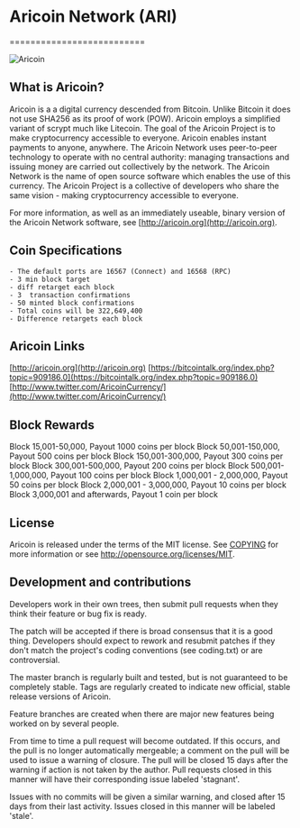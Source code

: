 # Aricoin Network (ARI)
==========================

![Aricoin](http://aricoin.org/assets/aricoin-logo.svg)


## What is Aricoin?
Aricoin is a a digital currency descended from Bitcoin. Unlike Bitcoin it does not use SHA256 as its proof of work (POW). Aricoin employs a simplified variant of scrypt much like Litecoin. The goal of the Aricoin Project is to make cryptocurrency accessible to everyone. Aricoin enables instant payments to
anyone, anywhere. The Aricoin Network uses peer-to-peer technology to operate
with no central authority: managing transactions and issuing money are carried
out collectively by the network. The Aricoin Network is the name of open source
software which enables the use of this currency. The Aricoin Project is a collective of developers who share the same vision - making cryptocurrency accessible to everyone. 

For more information, as well as an immediately useable, binary version of
the Aricoin Network software, see [http://aricoin.org](http://aricoin.org).



## Coin Specifications
    - The default ports are 16567 (Connect) and 16568 (RPC)
	- 3 min block target
	- diff retarget each block
	- 3  transaction confirmations
	- 50 minted block confirmations
	- Total coins will be 322,649,400
	- Difference retargets each block



## Aricoin Links
[http://aricoin.org](http://aricoin.org)
[https://bitcointalk.org/index.php?topic=909186.0](https://bitcointalk.org/index.php?topic=909186.0)
[http://www.twitter.com/AricoinCurrency/](http://www.twitter.com/AricoinCurrency/)



## Block Rewards
Block 15,001-50,000, Payout 1000 coins per block
Block 50,001-150,000, Payout 500 coins per block
Block 150,001-300,000, Payout 300 coins per block
Block 300,001-500,000, Payout 200 coins per block
Block 500,001-1,000,000, Payout 100 coins per block
Block 1,000,001 - 2,000,000, Payout 50 coins per block
Block 2,000,001 - 3,000,000, Payout 10 coins per block
Block 3,000,001 and afterwards, Payout 1 coin per block



## License
Aricoin is released under the terms of the MIT license. See [COPYING](COPYING)
for more information or see http://opensource.org/licenses/MIT.



## Development and contributions
Developers work in their own trees, then submit pull requests when
they think their feature or bug fix is ready.

The patch will be accepted if there is broad consensus that it is a
good thing.  Developers should expect to rework and resubmit patches
if they don't match the project's coding conventions (see coding.txt)
or are controversial.

The master branch is regularly built and tested, but is not guaranteed
to be completely stable. Tags are regularly created to indicate new
official, stable release versions of Aricoin.

Feature branches are created when there are major new features being
worked on by several people.

From time to time a pull request will become outdated. If this occurs, and
the pull is no longer automatically mergeable; a comment on the pull will
be used to issue a warning of closure. The pull will be closed 15 days
after the warning if action is not taken by the author. Pull requests closed
in this manner will have their corresponding issue labeled 'stagnant'.

Issues with no commits will be given a similar warning, and closed after
15 days from their last activity. Issues closed in this manner will be 
labeled 'stale'. 
